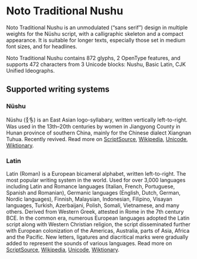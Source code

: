 
# Noto Traditional Nushu

Noto Traditional Nushu is an unmodulated (“sans serif”) design in multiple weights for the Nüshu script, with a calligraphic skeleton and a compact appearance. It is suitable for longer texts, especially those set in medium font sizes, and for headlines. 

Noto Traditional Nushu contains 872 glyphs, 2 OpenType features, and supports 472 characters from 3 Unicode blocks: Nushu, Basic Latin, CJK Unified Ideographs.


## Supported writing systems


### Nüshu

Nüshu (𛆁𛈬‎) is an East Asian logo-syllabary, written vertically left-to-right. Was used in the 13th–20th centuries by women in Jiangyong County in Hunan province of southern China, mainly for the Chinese dialect Xiangnan Tuhua. Recently revived. Read more on [ScriptSource](https://scriptsource.org/scr/Nshu), [Wikipedia](https://en.wikipedia.org/wiki/ISO_15924:Nshu), [Unicode](https://www.unicode.org/versions/Unicode13.0.0/ch18.pdf#G42061), [Wiktionary](https://en.wiktionary.org/wiki/Category:Nushu_script).


### Latin

Latin (Roman) is a European bicameral alphabet, written left-to-right. The most popular writing system in the world. Used for over 3,000 languages including Latin and Romance languages (Italian, French, Portuguese, Spanish and Romanian), Germanic languages (English, Dutch, German, Nordic languages), Finnish, Malaysian, Indonesian, Filipino, Visayan languages, Turkish, Azerbaijani, Polish, Somali, Vietnamese, and many others. Derived from Western Greek, attested in Rome in the 7th century BCE. In the common era, numerous European languages adopted the Latin script along with Western Christian religion, the script disseminated further with European colonization of the Americas, Australia, parts of Asia, Africa and the Pacific. New letters, ligatures and diacritical marks were gradually added to represent the sounds of various languages. Read more on [ScriptSource](https://scriptsource.org/scr/Latn), [Wikipedia](https://en.wikipedia.org/wiki/ISO_15924:Latn), [Unicode](https://www.unicode.org/versions/Unicode13.0.0/ch07.pdf#G4321), [Wiktionary](https://en.wiktionary.org/wiki/Category:Latin_script).

